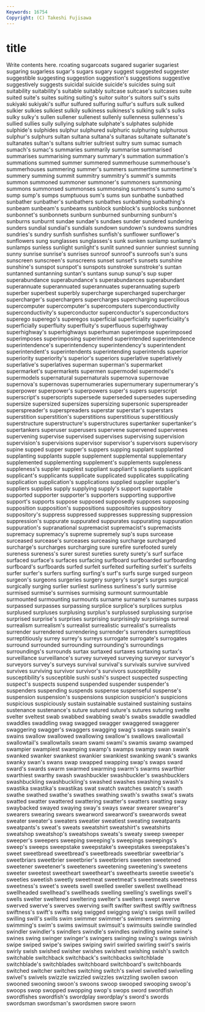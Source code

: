 ```yaml
---
Keywords: 16754 
Copyright: (C) Takeshi Fujisawa
---
```


# title

Write contents here.
rcoating sugarcoats
sugared sugarier sugariest sugaring sugarless sugar's sugars sugary suggest suggested
suggester suggestible suggesting suggestion suggestion's suggestions suggestive suggestively suggests suicidal
suicide suicide's suicides suing suit suitability suitability's suitable suitably suitcase
suitcase's suitcases suite suited suite's suites suiting suiting's suitor suitor's
suitors suit's suits sukiyaki sukiyaki's sulfur sulfured sulfuring sulfur's sulfurs
sulk sulked sulkier sulkies sulkiest sulkily sulkiness sulkiness's sulking sulk's
sulks sulky sulky's sullen sullener sullenest sullenly sullenness sullenness's sullied
sullies sully sullying sulphate sulphate's sulphates sulphide sulphide's sulphides sulphur
sulphured sulphuric sulphuring sulphurous sulphur's sulphurs sultan sultana sultana's sultanas
sultanate sultanate's sultanates sultan's sultans sultrier sultriest sultry sum sumac
sumach sumach's sumac's summaries summarily summarise summarised summarises summarising summary
summary's summation summation's summations summed summer summered summerhouse summerhouse's summerhouses
summering summer's summers summertime summertime's summery summing summit summitry summitry's
summit's summits summon summoned summoner summoner's summoners summoning summons summonsed
summonses summonsing summons's sumo sumo's sump sump's sumps sumptuous sum's
sums sun sunbathe sunbathed sunbather sunbather's sunbathers sunbathes sunbathing sunbathing's
sunbeam sunbeam's sunbeams sunblock sunblock's sunblocks sunbonnet sunbonnet's sunbonnets sunburn
sunburned sunburning sunburn's sunburns sunburnt sundae sundae's sundaes sunder sundered
sundering sunders sundial sundial's sundials sundown sundown's sundowns sundries sundries's
sundry sunfish sunfishes sunfish's sunflower sunflower's sunflowers sung sunglasses sunglasses's
sunk sunken sunlamp sunlamp's sunlamps sunless sunlight sunlight's sunlit sunned
sunnier sunniest sunning sunny sunrise sunrise's sunrises sunroof sunroof's sunroofs
sun's suns sunscreen sunscreen's sunscreens sunset sunset's sunsets sunshine sunshine's
sunspot sunspot's sunspots sunstroke sunstroke's suntan suntanned suntanning suntan's suntans
sunup sunup's sup super superabundance superabundance's superabundances superabundant superannuate superannuated
superannuates superannuating superb superber superbest superbly supercharge supercharged supercharger supercharger's
superchargers supercharges supercharging supercilious supercomputer supercomputer's supercomputers superconductivity superconductivity's superconductor
superconductor's superconductors superego superego's superegos superficial superficiality superficiality's superficially superfluity
superfluity's superfluous superhighway superhighway's superhighways superhuman superimpose superimposed superimposes superimposing
superintend superintended superintendence superintendence's superintendency superintendency's superintendent superintendent's superintendents superintending
superintends superior superiority superiority's superior's superiors superlative superlatively superlative's superlatives
superman superman's supermarket supermarket's supermarkets supermen supermodel supermodel's supermodels supernatural
supernaturals supernova supernovae supernova's supernovas supernumeraries supernumerary supernumerary's superpower superpower's
superpowers super's supers superscript superscript's superscripts supersede superseded supersedes superseding
supersize supersized supersizes supersizing supersonic superspreader superspreader's superspreaders superstar superstar's
superstars superstition superstition's superstitions superstitious superstitiously superstructure superstructure's superstructures supertanker
supertanker's supertankers superuser superusers supervene supervened supervenes supervening supervise supervised
supervises supervising supervision supervision's supervisions supervisor supervisor's supervisors supervisory supine
supped supper supper's suppers supping supplant supplanted supplanting supplants supple
supplement supplemental supplementary supplemented supplementing supplement's supplements suppleness suppleness's suppler
supplest suppliant suppliant's suppliants supplicant supplicant's supplicants supplicate supplicated supplicates
supplicating supplication supplication's supplications supplied supplier supplier's suppliers supplies supply
supplying supply's support supportable supported supporter supporter's supporters supporting supportive
support's supports suppose supposed supposedly supposes supposing supposition supposition's suppositions
suppositories suppository suppository's suppress suppressed suppresses suppressing suppression suppression's suppurate
suppurated suppurates suppurating suppuration suppuration's supranational supremacist supremacist's supremacists supremacy
supremacy's supreme supremely sup's sups surcease surceased surcease's surceases surceasing
surcharge surcharged surcharge's surcharges surcharging sure surefire surefooted surely sureness
sureness's surer surest sureties surety surety's surf surface surfaced surface's
surfaces surfacing surfboard surfboarded surfboarding surfboard's surfboards surfed surfeit surfeited
surfeiting surfeit's surfeits surfer surfer's surfers surfing surfing's surf's surfs
surge surged surgeon surgeon's surgeons surgeries surgery surgery's surge's surges
surgical surgically surging surlier surliest surliness surliness's surly surmise surmised
surmise's surmises surmising surmount surmountable surmounted surmounting surmounts surname surname's
surnames surpass surpassed surpasses surpassing surplice surplice's surplices surplus surplused
surpluses surplusing surplus's surplussed surplussing surprise surprised surprise's surprises surprising
surprisingly surprisings surreal surrealism surrealism's surrealist surrealistic surrealist's surrealists surrender
surrendered surrendering surrender's surrenders surreptitious surreptitiously surrey surrey's surreys surrogate
surrogate's surrogates surround surrounded surrounding surrounding's surroundings surroundings's surrounds surtax
surtaxed surtaxes surtaxing surtax's surveillance surveillance's survey surveyed surveying surveyor
surveyor's surveyors survey's surveys survival survival's survivals survive survived survives
surviving survivor survivor's survivors susceptibility susceptibility's susceptible sushi sushi's suspect
suspected suspecting suspect's suspects suspend suspended suspender suspender's suspenders suspending
suspends suspense suspenseful suspense's suspension suspension's suspensions suspicion suspicion's suspicions
suspicious suspiciously sustain sustainable sustained sustaining sustains sustenance sustenance's suture
sutured suture's sutures suturing svelte svelter sveltest swab swabbed swabbing
swab's swabs swaddle swaddled swaddles swaddling swag swagged swagger swaggered
swaggerer swaggering swagger's swaggers swagging swag's swags swain swain's swains
swallow swallowed swallowing swallow's swallows swallowtail swallowtail's swallowtails swam swami
swami's swamis swamp swamped swampier swampiest swamping swamp's swamps swampy
swan swank swanked swanker swankest swankier swankiest swanking swank's swanks
swanky swan's swans swap swapped swapping swap's swaps sward sward's
swards swarm swarmed swarming swarm's swarms swarthier swarthiest swarthy swash
swashbuckler swashbuckler's swashbucklers swashbuckling swashbuckling's swashed swashes swashing swash's swastika
swastika's swastikas swat swatch swatches swatch's swath swathe swathed swathe's
swathes swathing swath's swaths swat's swats swatted swatter swattered swattering
swatter's swatters swatting sway swaybacked swayed swaying sway's sways swear
swearer swearer's swearers swearing swears swearword swearword's swearwords sweat sweater
sweater's sweaters sweatier sweatiest sweating sweatpants sweatpants's sweat's sweats sweatshirt
sweatshirt's sweatshirts sweatshop sweatshop's sweatshops sweats's sweaty sweep sweeper sweeper's
sweepers sweeping sweeping's sweepings sweepings's sweep's sweeps sweepstake sweepstake's sweepstakes
sweepstakes's sweet sweetbread sweetbread's sweetbreads sweetbriar sweetbriar's sweetbriars sweetbrier sweetbrier's
sweetbriers sweeten sweetened sweetener sweetener's sweeteners sweetening sweetening's sweetens sweeter
sweetest sweetheart sweetheart's sweethearts sweetie sweetie's sweeties sweetish sweetly sweetmeat
sweetmeat's sweetmeats sweetness sweetness's sweet's sweets swell swelled sweller swellest
swellhead swellheaded swellhead's swellheads swelling swelling's swellings swell's swells swelter
sweltered sweltering swelter's swelters swept swerve swerved swerve's swerves swerving
swift swifter swiftest swiftly swiftness swiftness's swift's swifts swig swigged
swigging swig's swigs swill swilled swilling swill's swills swim swimmer
swimmer's swimmers swimming swimming's swim's swims swimsuit swimsuit's swimsuits swindle
swindled swindler swindler's swindlers swindle's swindles swindling swine swine's swines
swing swinger swinger's swingers swinging swing's swings swinish swipe swiped
swipe's swipes swiping swirl swirled swirling swirl's swirls swirly swish
swished swisher swishes swishest swishing swish's switch switchable switchback switchback's
switchbacks switchblade switchblade's switchblades switchboard switchboard's switchboards switched switcher switches
switching switch's swivel swivelled swivelling swivel's swivels swizzle swizzled swizzles
swizzling swollen swoon swooned swooning swoon's swoons swoop swooped swooping
swoop's swoops swop swopped swopping swop's swops sword swordfish swordfishes
swordfish's swordplay swordplay's sword's swords swordsman swordsman's swordsmen swore sworn
